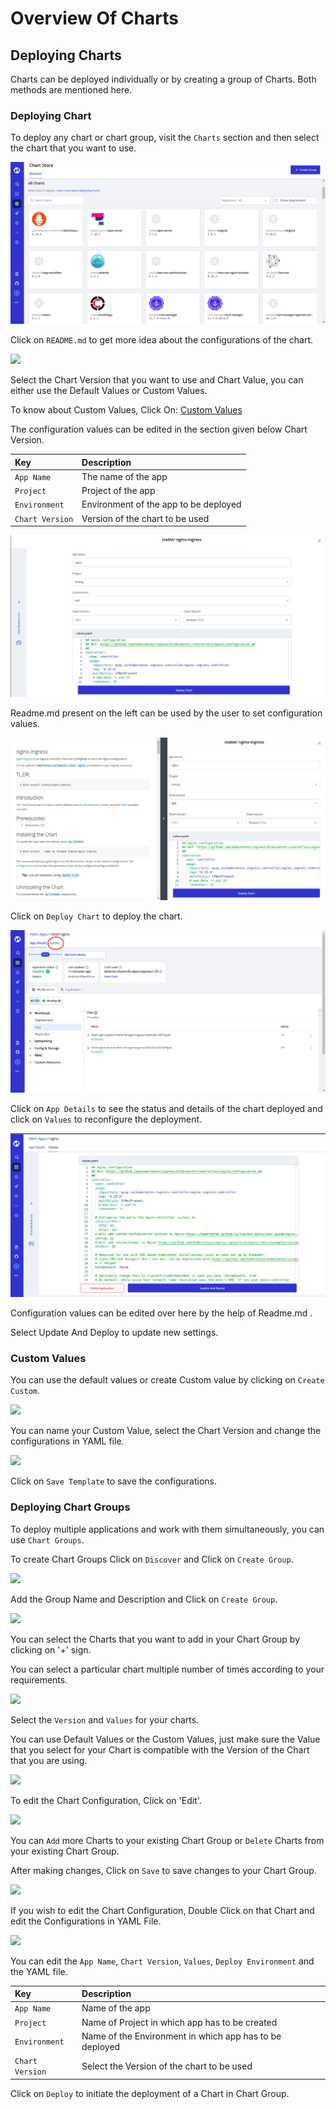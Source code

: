 # Overview Of Charts

## Deploying Charts

Charts can be deployed individually or by creating a group of Charts. Both methods are mentioned here.

### Deploying Chart

To deploy any chart or chart group, visit the `Charts` section and then select the chart that you want to use.

![](../../images/deploy-chart/overview-of-charts/chart-store.jpg)

Click on `README.md` to get more idea about the configurations of the chart.

![](../../images/deploy-chart/overview-of-charts/custom.jpg)

Select the Chart Version that you want to use and Chart Value, you can either use the Default Values or Custom Values.

To know about Custom Values, Click On: [Custom Values](overview-of-charts.md#custom-values)

The configuration values can be edited in the section given below Chart Version.

| Key | Description |
| :--- | :--- |
| `App Name` | The name of the app |
| `Project` | Project of the app |
| `Environment` | Environment of the app to be deployed |
| `Chart Version` | Version of the chart to be used |

![](../../images/deploy-chart/overview-of-charts/deploy-chart.jpg)

Readme.md present on the left can be used by the user to set configuration values.

![](../../images/deploy-chart/overview-of-charts/readme.jpg)

Click on `Deploy Chart` to deploy the chart.

![](../../images/deploy-chart/overview-of-charts/values.jpg)

Click on `App Details` to see the status and details of the chart deployed  and click on `Values` to reconfigure the deployment.

![](../../images/deploy-chart/overview-of-charts/update-and-deploy.jpg)

Configuration values can be edited over here by the help of Readme.md .

Select Update And Deploy to update new settings.
### Custom Values

You can use the default values or create Custom value by clicking on `Create Custom`.

![](../../images/deploy-chart/overview-of-charts/custom.jpg)

You can name your Custom Value, select the Chart Version and change the configurations in YAML file.

![](../../.gitbook/assets/custom_val.jpg)

Click on `Save Template` to save the configurations.

### Deploying Chart Groups

To deploy multiple applications and work with them simultaneously, you can use `Chart Groups`.

To create Chart Groups Click on `Discover` and Click on `Create Group`.

![](../../.gitbook/assets/screen2.jpg)

Add the Group Name and Description and Click on `Create Group`.

![](../../.gitbook/assets/create_group.jpg)

You can select the Charts that you want to add in your Chart Group by clicking on '+' sign.

You can select a particular chart multiple number of times according to your requirements.

![](../../.gitbook/assets/select_charts%20%281%29.jpg)

Select the `Version` and `Values` for your charts.

You can use Default Values or the Custom Values, just make sure the Value that you select for your Chart is compatible with the Version of the Chart that you are using.

![](../../.gitbook/assets/select_charts2.jpg)

To edit the Chart Configuration, Click on 'Edit'.

![](../../.gitbook/assets/edit_group%20%282%29.jpg)

You can `Add` more Charts to your existing Chart Group or `Delete` Charts from your existing Chart Group.

After making changes, Click on `Save` to save changes to your Chart Group.

![](../../.gitbook/assets/edit_group2%20%282%29.jpg)

If you wish to edit the Chart Configuration, Double Click on that Chart and edit the Configurations in YAML File.

![](../../.gitbook/assets/edit_chart1%20%282%29.jpg)

You can edit the `App Name`, `Chart Version`, `Values`, `Deploy Environment` and the YAML file.

| Key | Description |
| :--- | :--- |
| `App Name` | Name of the app |
| `Project` | Name of Project in which app has to be created |
| `Environment` | Name of the Environment in which app has to be deployed |
| `Chart Version` | Select the Version of the chart to be used |

Click on `Deploy` to initiate the deployment of a Chart in Chart Group.

